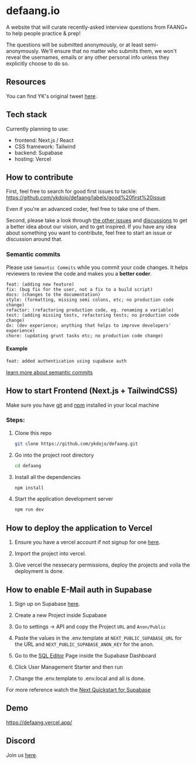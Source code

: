 # defaang.io
A website that will curate recently-asked interview questions from FAANG+ to help people practice &amp; prep!

The questions will be submitted anonymously, or at least semi-anonymously. We'll ensure that no matter who submits them, we won't reveal the usernames, emails or any other personal info unless they explicitly choose to do so.

## Resources
You can find YK's original tweet [here](https://twitter.com/ykdojo/status/1557611357251350528).

## Tech stack
Currently planning to use:
- frontend: Next.js / React
- CSS framework: Tailwind
- backend: Supabase
- hosting: Vercel

## How to contribute

First, feel free to search for good first issues to tackle: https://github.com/ykdojo/defaang/labels/good%20first%20issue

Even if you're an advanced coder, feel free to take one of them.

Second, please take a look through [the other issues](https://github.com/ykdojo/defaang/issues) and [discussions](https://github.com/ykdojo/defaang/discussions) to get a better idea about our vision, and to get inspired. If you have any idea about something you want to contribute, feel free to start an issue or discussion around that.

### Semantic commits
Please use `Semantic Commits` while you commit your code changes. It helps reviewers to review the code and makes you a **better coder**.

```feat: (new feature for the user, not a new feature for build script)
feat: (adding new feature)
fix: (bug fix for the user, not a fix to a build script)
docs: (changes to the documentation)
style: (formatting, missing semi colons, etc; no production code change)
refactor: (refactoring production code, eg. renaming a variable)
test: (adding missing tests, refactoring tests; no production code change)
dx: (dev experience; anything that helps to improve developers' experience)
chore: (updating grunt tasks etc; no production code change)
```
#### Example
```bash 
feat: added authentication using supabase auth
```
[learn more about semantic commits](https://www.conventionalcommits.org/en/v1.0.0/)

## How to start Frontend (Next.js + TailwindCSS)

Make sure you have [git](https://git-scm.com/) and [npm](https://docs.npmjs.com/cli/init) installed in your local machine

### Steps:

1. Clone this repo
    ```sh
    git clone https://github.com/ykdojo/defaang.git
    ```
    
2. Go into the project root directory

    ```sh
    cd defaang
    ```

3. Install all the dependencies

    ```sh
    npm install
    ```

4. Start the application development server

    ```sh
    npm run dev
    ```

## How to deploy the application to Vercel

1. Ensure you have a vercel account if not signup for one [here](https://vercel.com/).

2. Import the project into vercel.

3. Give vercel the nessecary permissions, deploy the projects and voila the deployment is done.

## How to enable E-Mail auth in Supabase

1. Sign up on Supabase [here](https://supabase.com/).

2. Create a new Project inside Supabase

3. Go to settings -> API and copy the Project ```URL``` and ```Anon/Public```

4. Paste the values in the .env.template at ```NEXT_PUBLIC_SUPABASE_URL``` for the URL and ```NEXT_PUBLIC_SUPABASE_ANON_KEY``` for the anon.

5. Go to the [SQL Editor](https://app.supabase.com/project/_/sql) Page inside the Supabase Dashboard

6. Click User Management Starter and then run

7. Change the .env.template to .env.local and all is done. 

For more reference watch the [Next Quickstart for Supabase](https://supabase.com/docs/guides/with-nextjs)

## Demo

https://defaang.vercel.app/

## Discord

Join us [here](https://discord.gg/aJp6Fypb).
